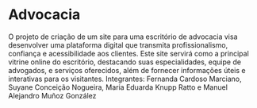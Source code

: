 # Advocacia
O projeto de criação de um site para uma escritório de advocacia visa desenvolver uma plataforma digital que transmita profissionalismo, confiança e acessibilidade aos clientes. Este site servirá como a principal vitrine online do escritório, destacando suas especialidades, equipe de advogados, e serviços oferecidos, além de fornecer informações úteis e interativas para os visitantes.
Integrantes: Fernanda Cardoso Marciano, Suyane Conceição Nogueira, Maria Eduarda Knupp Ratto e Manuel Alejandro Muñoz González 

